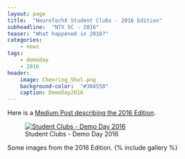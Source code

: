 ```yaml
---
layout: page
title:  "NeuroTechX Student Clubs - 2016 Edition"
subheadline:  "NTX SC - 2016"
teaser: "What happened in 2016?"
categories:
    - news
tags:
    - demoday
    - 2016
header:
    image: Cheering_Shot.png
    background-color:  "#304558"
    caption: DemoDay2016
---
```


<!--more-->

Here is a <a href="https://medium.com/neurotechx/ntx-student-clubs-initiative-2fba98b0d082#.s2kll01k4">Medium Post describing the 2016 Edition</a>.

<figure>
   <a href="https://medium.com/neurotechx/ntx-student-clubs-initiative-2fba98b0d082#.s2kll01k4">
   <img src="{{ site.url }}{{ site.baseurl }}/images/DemoDay2016-MainImage.jpg"
      alt="Student Clubs - Demo Day 2016" />
      </a>
   <figcaption>Student Clubs - Demo Day 2016</figcaption>
</figure>

Some images from the 2016 Edition.
{% include gallery %}
